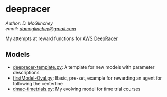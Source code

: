 # deepracer #

*Author: D. McGlinchey*\
*email: damcglinchey@gmail.com*

My attempts at reward functions for [AWS DeepRacer](https://aws.amazon.com/deepracer/?nc2=type_a)


## Models ##

- [deepracer-template.py](deepracer-template.py): A template for new models with parameter descriptions
- [firstModel-Oval.py](firstModel-Oval.py): Basic, pre-set, example for rewarding an agent for following the centerline
- [dmac-timetrials.py](dmac-timetrials.py): My evolving model for time trial courses